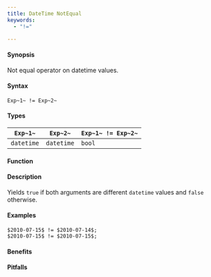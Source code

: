 ```yaml
---
title: DateTime NotEqual
keywords:
  - "!="

---
```


#### Synopsis

Not equal operator on datetime values.

#### Syntax

`Exp~1~ != Exp~2~`

#### Types

| `Exp~1~`      | `Exp~2~`      | `Exp~1~ != Exp~2~`  |
| --- | --- | --- |
| `datetime`     |  `datetime`    | `bool`                |


#### Function

#### Description

Yields `true` if both arguments are different `datetime` values and `false` otherwise.

#### Examples

```rascal-shell
$2010-07-15$ != $2010-07-14$;
$2010-07-15$ != $2010-07-15$;
```

#### Benefits

#### Pitfalls

